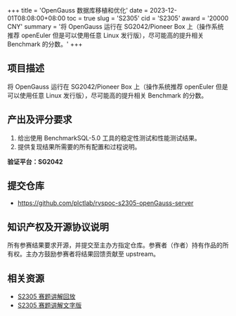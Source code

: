 +++
title = 'OpenGauss 数据库移植和优化'
date = 2023-12-01T08:08:00+08:00
toc = true
slug = 'S2305'
cid = 'S2305'
award = '20000 CNY'
summary = '将 OpenGauss 运行在 SG2042/Pioneer Box 上（操作系统推荐 openEuler 但是可以使用任意 Linux 发行版），尽可能高的提升相关 Benchmark 的分数。'
+++

## 项目描述

将 OpenGauss 运行在 SG2042/Pioneer Box 上（操作系统推荐 openEuler 但是可以使用任意 Linux 发行版），尽可能高的提升相关 Benchmark 的分数。

## 产出及评分要求

1. 给出使用 BenchmarkSQL-5.0 工具的稳定性测试和性能测试结果。
2. 提供复现结果所需要的所有配置和过程说明。

**验证平台：SG2042**

## 提交仓库

- https://github.com/plctlab/rvspoc-s2305-openGauss-server

## 知识产权及开源协议说明

所有参赛结果要求开源，并提交至主办方指定仓库。参赛者（作者）持有作品的所有权。主办方鼓励参赛者将结果回馈贡献至 upstream。

## 相关资源

- [S2305 赛题讲解回放](https://www.bilibili.com/video/BV1sK411e7dY/)
- [S2305 赛题讲解文字版](https://github.com/plctlab/rvspoc/blob/main/Docs/S2305/S2305.md)

